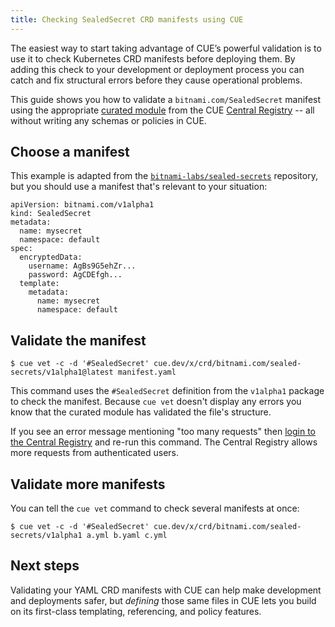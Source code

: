 ```yaml
---
title: Checking SealedSecret CRD manifests using CUE
---
```


The easiest way to start taking advantage of CUE’s powerful validation is to
use it to check Kubernetes CRD manifests before deploying them. By adding this
check to your development or deployment process you can catch and fix
structural errors before they cause operational problems.

This guide shows you how to validate a `bitnami.com/SealedSecret` manifest using the appropriate
[curated module](../curated-module-crd-sealed-secrets/index.md)
from the CUE [Central Registry](/products/central-registry) --
all without writing any schemas or policies in CUE.

## Choose a manifest

This example is adapted from the
[`bitnami-labs/sealed-secrets`](https://github.com/bitnami-labs/sealed-secrets)
repository, but you should use a manifest that's relevant to your situation:

``` { .yaml title="manifest.yaml" }
apiVersion: bitnami.com/v1alpha1
kind: SealedSecret
metadata:
  name: mysecret
  namespace: default
spec:
  encryptedData:
    username: AgBs9G5ehZr...
    password: AgCDEfgh...
  template:
    metadata:
      name: mysecret
      namespace: default
```

## Validate the manifest

``` { .text title="TERMINAL" data-copy="cue vet -c -d &#39;#SealedSecret&#39; cue.dev/x/crd/bitnami.com/sealed-secrets/v1alpha1@latest manifest.yaml" }
$ cue vet -c -d '#SealedSecret' cue.dev/x/crd/bitnami.com/sealed-secrets/v1alpha1@latest manifest.yaml
```

This command uses the `#SealedSecret` definition from the
`v1alpha1` package to check the manifest.
Because `cue vet` doesn't display any errors
you know that the curated module has validated the file's structure.

If you see an error message mentioning "too many requests" then
[login to the Central Registry](../login-central-registry/index.md)
and re-run this command.
The Central Registry allows more requests from authenticated users.

## Validate more manifests

You can tell the `cue vet` command to check several manifests at once:

``` { .text title="TERMINAL" data-copy="cue vet -c -d &#39;#SealedSecret&#39; cue.dev/x/crd/bitnami.com/sealed-secrets/v1alpha1 a.yml b.yaml c.yml" }
$ cue vet -c -d '#SealedSecret' cue.dev/x/crd/bitnami.com/sealed-secrets/v1alpha1 a.yml b.yaml c.yml
```

## Next steps

Validating your YAML CRD manifests with CUE can help make development and
deployments safer, but *defining* those same files in CUE lets you build on its
first-class templating, referencing, and policy features.
